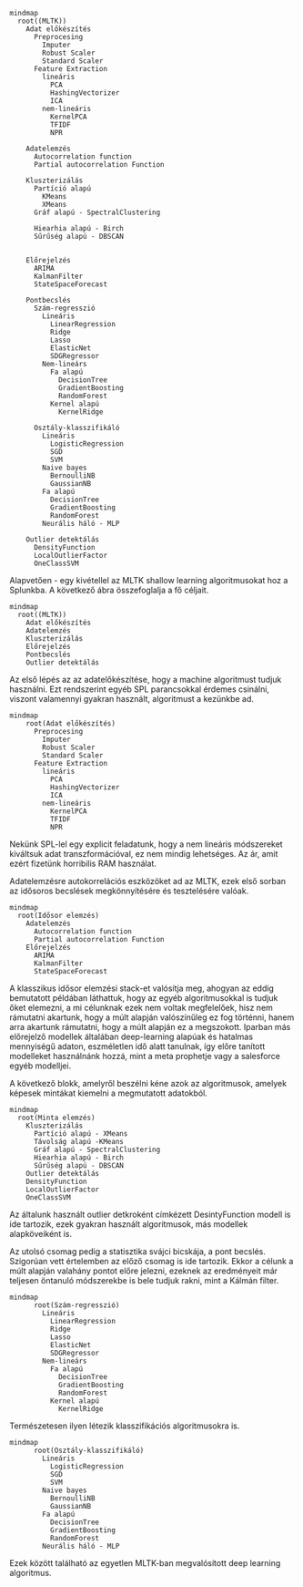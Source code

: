 ```mermaid
mindmap
  root((MLTK))
    Adat előkészítés
      Preprocesing
        Imputer
        Robust Scaler
        Standard Scaler
      Feature Extraction
        lineáris
          PCA
          HashingVectorizer
          ICA
        nem-lineáris
          KernelPCA
          TFIDF
          NPR
        
    Adatelemzés
      Autocorrelation function
      Partial autocorrelation Function

    Kluszterizálás
      Partíció alapú
        KMeans
        XMeans
      Gráf alapú - SpectralClustering
        
      Hiearhia alapú - Birch
      Sűrűség alapú - DBSCAN
      

    Előrejelzés
      ARIMA
      KalmanFilter
      StateSpaceForecast

    Pontbecslés
      Szám-regresszió
        Lineáris
          LinearRegression
          Ridge
          Lasso
          ElasticNet
          SDGRegressor
        Nem-lineárs
          Fa alapú
            DecisionTree
            GradientBoosting
            RandomForest
          Kernel alapú
            KernelRidge
        
      Osztály-klasszifikáló
        Lineáris
          LogisticRegression
          SGD
          SVM
        Naive bayes
          BernoulliNB
          GaussianNB
        Fa alapú
          DecisionTree
          GradientBoosting
          RandomForest
        Neurális háló - MLP
        
    Outlier detektálás
      DensityFunction
      LocalOutlierFactor
      OneClassSVM
```

Alapvetően - egy kivétellel az MLTK shallow learning algoritmusokat hoz a Splunkba. A következő ábra összefoglalja a fő céljait.

```mermaid
mindmap
  root((MLTK))
    Adat előkészítés
    Adatelemzés
    Kluszterizálás
    Előrejelzés
    Pontbecslés
    Outlier detektálás
```

Az első lépés az az adatelőkészítése, hogy a machine algoritmust tudjuk használni. Ezt rendszerint egyéb SPL parancsokkal érdemes csinálni, viszont valamennyi gyakran használt, algoritmust a kezünkbe ad.  
```mermaid
mindmap
    root(Adat előkészítés)
      Preprocesing
        Imputer
        Robust Scaler
        Standard Scaler
      Feature Extraction
        lineáris
          PCA
          HashingVectorizer
          ICA
        nem-lineáris
          KernelPCA
          TFIDF
          NPR
```
Nekünk SPL-lel egy explicit feladatunk, hogy a nem lineáris módszereket kiváltsuk adat transzformációval, ez nem mindig lehetséges. Az ár, amit ezért fizetünk horribilis RAM használat.  

Adatelemzésre autokorrelációs eszközöket ad az MLTK, ezek első sorban az idősoros becslések megkönnyítésére és tesztelésére valóak.  
```mermaid
mindmap
  root(Idősor elemzés)
    Adatelemzés
      Autocorrelation function
      Partial autocorrelation Function
    Előrejelzés
      ARIMA
      KalmanFilter
      StateSpaceForecast
```
A klasszikus idősor elemzési stack-et valósítja meg, ahogyan az eddig bemutatott példában láthattuk, hogy az egyéb algoritmusokkal is tudjuk őket elemezni, a mi célunknak ezek nem voltak megfelelőek, hisz nem rámutatni akartunk, hogy a múlt alapján valószínűleg ez fog történni, hanem arra akartunk rámutatni, hogy a múlt alapján ez a megszokott.
Iparban más előrejelző modellek általában deep-learning alapúak és hatalmas mennyiségű adaton, eszméletlen idő alatt tanulnak, így előre tanított modelleket használnánk hozzá, mint a meta prophetje vagy a salesforce egyéb modelljei.  


A következő blokk, amelyről beszélni kéne azok az algoritmusok, amelyek képesek mintákat kiemelni a megmutatott adatokból.
```mermaid
mindmap
  root(Minta elemzés)
    Kluszterizálás
      Partíció alapú - XMeans
      Távolság alapú -KMeans		
      Gráf alapú - SpectralClustering
      Hiearhia alapú - Birch
      Sűrűség alapú - DBSCAN
    Outlier detektálás
    DensityFunction
    LocalOutlierFactor
    OneClassSVM
```
Az általunk használt outlier detkroként címkézett DesintyFunction modell is ide tartozik, ezek gyakran használt algoritmusok, más modellek alapköveiként is.  

Az utolsó csomag pedig a statisztika svájci bicskája, a pont becslés. Szigorúan vett értelemben az előző csomag is ide tartozik. Ekkor a célunk a múlt alapján valahány pontot előre jelezni, ezeknek az eredményeit már teljesen öntanuló módszerekbe is bele tudjuk rakni, mint a Kálmán filter.  
```mermaid
mindmap
      root(Szám-regresszió)
        Lineáris
          LinearRegression
          Ridge
          Lasso
          ElasticNet
          SDGRegressor
        Nem-lineárs
          Fa alapú
            DecisionTree
            GradientBoosting
            RandomForest
          Kernel alapú
            KernelRidge
```
Természetesen ilyen létezik klasszifikációs algoritmusokra is.
```mermaid
mindmap
      root(Osztály-klasszifikáló)
        Lineáris
          LogisticRegression
          SGD
          SVM
        Naive bayes
          BernoulliNB
          GaussianNB
        Fa alapú
          DecisionTree
          GradientBoosting
          RandomForest
        Neurális háló - MLP
```
Ezek között található az egyetlen MLTK-ban megvalósított deep learning algoritmus.